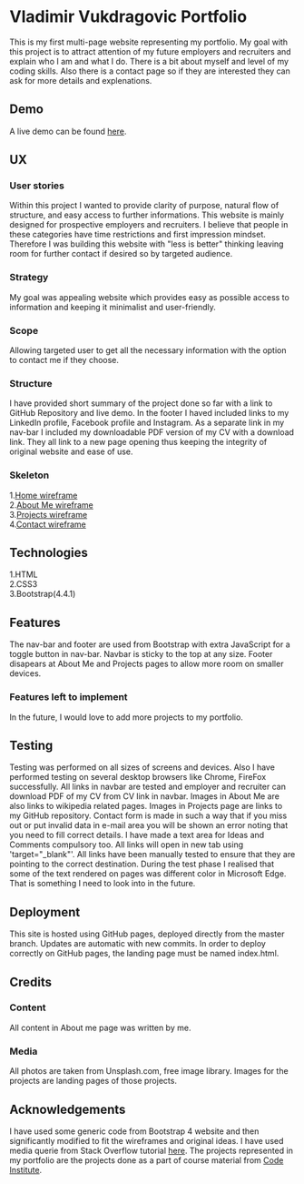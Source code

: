 # Vladimir Vukdragovic Portfolio  
This is my first multi-page website representing my portfolio.
My goal with this project is to attract attention of my future employers and recruiters and explain who I am 
and what I do. There is a bit about myself and level of my coding skills.
Also there is a contact page so if they are interested they can ask for more details and explenations.
## Demo  
A live demo can be found [here](https://alchemist2016.github.io/VladimirVukdragovicCV/).
## UX  
### User stories
Within this project I wanted to provide clarity of purpose, natural flow of structure, and easy access to 
further informations.
This website is mainly designed for prospective employers and recruiters. 
I believe that people in these categories have time restrictions and first impression mindset. 
Therefore I was building this website with "less is better" thinking leaving room for further contact if desired so by targeted audience.
### Strategy
My goal was appealing website which provides easy as possible access to information and keeping it minimalist 
and user-friendly.
### Scope
Allowing targeted user to get all the necessary information with the option to contact me if they choose.
### Structure
I have provided short summary of the project done so far with a link to GitHub Repository and live demo. 
In the footer I haved included links to my LinkedIn profile, Facebook profile and Instagram.
As a separate link in my nav-bar I included my downloadable PDF version of my CV with a download link.
They all link to a new page opening thus keeping the integrity of original website and ease of use.
### Skeleton
1.[Home wireframe](https://alchemist2016.github.io/VladimirVukdragovicCV/assets/wireframes/home.jpg)  
2.[About Me wireframe](https://alchemist2016.github.io/VladimirVukdragovicCV/assets/wireframes/about_me.jpg)  
3.[Projects wireframe](https://alchemist2016.github.io/VladimirVukdragovicCV/assets/wireframes/projects.jpg)  
4.[Contact wireframe](https://alchemist2016.github.io/VladimirVukdragovicCV/assets/wireframes/contact.jpg)  
## Technologies  
1.HTML  
2.CSS3  
3.Bootstrap(4.4.1)  
## Features  
The nav-bar and footer are used from Bootstrap with extra JavaScript for a toggle button in nav-bar. Navbar is sticky to the top at any size. Footer disapears at About Me and Projects pages to allow more room on smaller devices.
### Features left to implement
In the future, I would love to add more projects to my portfolio.
## Testing  
Testing was performed on all sizes of screens and devices. Also I have performed testing on several desktop browsers like Chrome, FireFox successfully. All links in navbar are tested and employer and recruiter can download PDF of my CV from CV link in navbar. Images in About Me are also links to wikipedia related pages. Images in Projects page are links to my GitHub repository.
Contact form is made in such a way that if you miss out or put invalid data in e-mail area you will be shown an error noting that you need to fill correct details. I have made a text area for Ideas and Comments compulsory too.
All links will open in new tab using 'target="_blank"'. All links have been manually tested to ensure that they are pointing to the correct destination.
During the test phase I realised that some of the text rendered on pages was different color in Microsoft Edge. That is something I need to look into in the future.
## Deployment  
This site is hosted using GitHub pages, deployed directly from the master branch. Updates are automatic with new commits. In order to deploy correctly on GitHub pages, the landing page must be named index.html.
## Credits  
### Content
All content in About me page was written by me.
### Media
All photos are taken from Unsplash.com, free image library. Images for the projects are landing pages of those projects.
## Acknowledgements  
I have used some generic code from Bootstrap 4 website and then significantly modified to fit the wireframes and original ideas.
I have used media querie from Stack Overflow tutorial [here](https://stackoverflow.com/questions/tagged/media-queries).
The projects represented in my portfolio are the projects done as a part of course material from [Code Institute](https://codeinstitute.net/full-stack-software-development-diploma/?utm_term=code%20institute&utm_campaign=a%26c_BR_IRL_Code_Institute&utm_source=adwords&utm_medium=ppc&hsa_net=adwords&hsa_tgt=kwd-319867646331&hsa_ad=406957632915&hsa_acc=8983321581&hsa_grp=56427889338&hsa_mt=e&hsa_cam=1378516521&hsa_kw=code%20institute&hsa_ver=3&hsa_src=g&gclid=EAIaIQobChMIttL-2tTz5gIVjbHtCh19kAnpEAAYASAAEgL4ePD_BwE).
